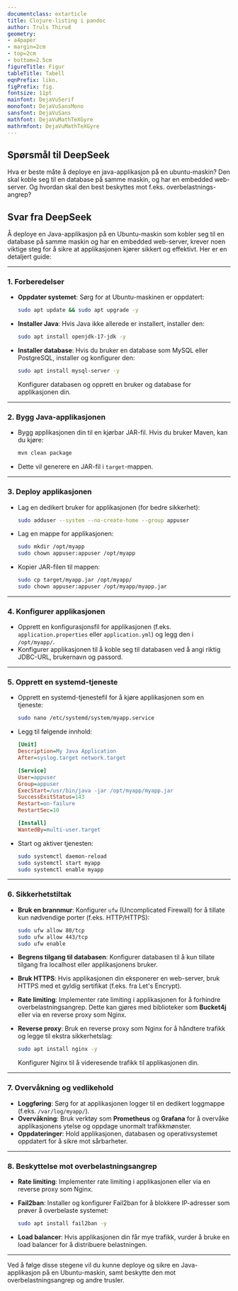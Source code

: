 ```yaml
---
documentclass: extarticle
title: Clojure-listing i pandoc
author: Truls Thirud
geometry: 
- a4paper
- margin=2cm
- top=2cm
- bottom=2.5cm
figureTitle: Figur
tableTitle: Tabell
eqnPrefix: likn.
figPrefix: fig.
fontsize: 11pt
mainfont: DejaVuSerif
monofont: DejaVuSansMono
sansfont: DejaVuSans
mathfont: DejaVuMathTeXGyre
mathrmfont: DejaVuMathTeXGyre
---
```

## Spørsmål til DeepSeek
Hva er beste måte å deploye en java-applikasjon på en ubuntu-maskin? Den skal koble seg til en database på samme maskin, og har en embedded web-server. Og hvordan skal den best beskyttes mot f.eks. overbelastnings-angrep?

## Svar fra DeepSeek
Å deploye en Java-applikasjon på en Ubuntu-maskin som kobler seg til en database på samme maskin og har en embedded web-server, krever noen viktige steg for å sikre at applikasjonen kjører sikkert og effektivt. Her er en detaljert guide:

---

### 1. **Forberedelser**
   - **Oppdater systemet**: Sørg for at Ubuntu-maskinen er oppdatert:

        ```bash
        sudo apt update && sudo apt upgrade -y
        ```

   - **Installer Java**: Hvis Java ikke allerede er installert, installer den:

        ```bash
        sudo apt install openjdk-17-jdk -y
        ```

   - **Installer database**: Hvis du bruker en database som MySQL eller PostgreSQL, installer og konfigurer den:

        ```bash
        sudo apt install mysql-server -y
        ```

     Konfigurer databasen og opprett en bruker og database for applikasjonen din.

---

### 2. **Bygg Java-applikasjonen**
   - Bygg applikasjonen din til en kjørbar JAR-fil. Hvis du bruker Maven, kan du kjøre:

        ```bash
        mvn clean package
        ```

   - Dette vil generere en JAR-fil i `target`-mappen.

---

### 3. **Deploy applikasjonen**
   - Lag en dedikert bruker for applikasjonen (for bedre sikkerhet):

        ```bash
        sudo adduser --system --no-create-home --group appuser
        ```

   - Lag en mappe for applikasjonen:

        ```bash
        sudo mkdir /opt/myapp
        sudo chown appuser:appuser /opt/myapp
        ```

   - Kopier JAR-filen til mappen:

        ```bash
        sudo cp target/myapp.jar /opt/myapp/
        sudo chown appuser:appuser /opt/myapp/myapp.jar
        ```
---

### 4. **Konfigurer applikasjonen**
   - Opprett en konfigurasjonsfil for applikasjonen (f.eks. `application.properties` eller `application.yml`) og legg den i `/opt/myapp/`.
   - Konfigurer applikasjonen til å koble seg til databasen ved å angi riktig JDBC-URL, brukernavn og passord.

---

### 5. **Opprett en systemd-tjeneste**
   - Opprett en systemd-tjenestefil for å kjøre applikasjonen som en tjeneste:

        ```bash
        sudo nano /etc/systemd/system/myapp.service
        ```

   - Legg til følgende innhold:

        ```ini
        [Unit]
        Description=My Java Application
        After=syslog.target network.target

        [Service]
        User=appuser
        Group=appuser
        ExecStart=/usr/bin/java -jar /opt/myapp/myapp.jar
        SuccessExitStatus=143
        Restart=on-failure
        RestartSec=10

        [Install]
        WantedBy=multi-user.target
        ```

   - Start og aktiver tjenesten:

        ```bash
        sudo systemctl daemon-reload
        sudo systemctl start myapp
        sudo systemctl enable myapp
        ```
---

### 6. **Sikkerhetstiltak**
   - **Bruk en brannmur**: Konfigurer `ufw` (Uncomplicated Firewall) for å tillate kun nødvendige porter (f.eks. HTTP/HTTPS):

        ```bash
        sudo ufw allow 80/tcp
        sudo ufw allow 443/tcp
        sudo ufw enable
        ```

   - **Begrens tilgang til databasen**: Konfigurer databasen til å kun tillate tilgang fra localhost eller applikasjonens bruker.
   - **Bruk HTTPS**: Hvis applikasjonen din eksponerer en web-server, bruk HTTPS med et gyldig sertifikat (f.eks. fra Let's Encrypt).
   - **Rate limiting**: Implementer rate limiting i applikasjonen for å forhindre overbelastningsangrep. Dette kan gjøres med biblioteker som **Bucket4j** eller via en reverse proxy som Nginx.
   - **Reverse proxy**: Bruk en reverse proxy som Nginx for å håndtere trafikk og legge til ekstra sikkerhetslag:

        ```bash
        sudo apt install nginx -y
        ```

     Konfigurer Nginx til å videresende trafikk til applikasjonen din.

---

### 7. **Overvåkning og vedlikehold**
   - **Loggføring**: Sørg for at applikasjonen logger til en dedikert loggmappe (f.eks. `/var/log/myapp/`).
   - **Overvåkning**: Bruk verktøy som **Prometheus** og **Grafana** for å overvåke applikasjonens ytelse og oppdage unormalt trafikkmønster.
   - **Oppdateringer**: Hold applikasjonen, databasen og operativsystemet oppdatert for å sikre mot sårbarheter.

---

### 8. **Beskyttelse mot overbelastningsangrep**
   - **Rate limiting**: Implementer rate limiting i applikasjonen eller via en reverse proxy som Nginx.
   - **Fail2ban**: Installer og konfigurer Fail2ban for å blokkere IP-adresser som prøver å overbelaste systemet:

        ```bash
        sudo apt install fail2ban -y
        ```

   - **Load balancer**: Hvis applikasjonen din får mye trafikk, vurder å bruke en load balancer for å distribuere belastningen.

---

Ved å følge disse stegene vil du kunne deploye og sikre en Java-applikasjon på en Ubuntu-maskin, samt beskytte den mot overbelastningsangrep og andre trusler.
